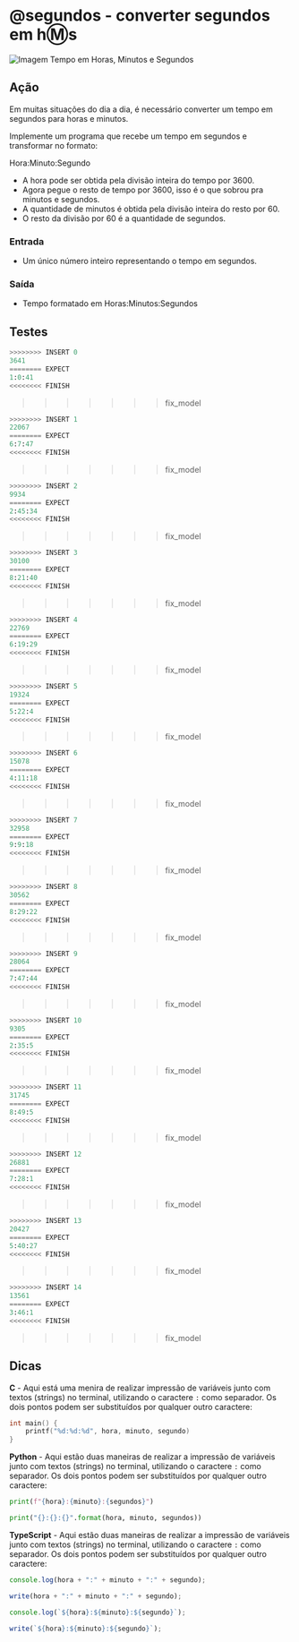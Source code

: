 # @segundos - converter segundos em h:m:s

![Imagem Tempo em Horas, Minutos e Segundos](https://raw.githubusercontent.com/qxcodefup/arcade/master/base/segundos/cover.jpg)

## Ação

Em muitas situações do dia a dia, é necessário converter um tempo em segundos
para horas e minutos.

Implemente um programa que recebe um tempo em segundos e transformar no formato:

Hora:Minuto:Segundo

- A hora pode ser obtida pela divisão inteira do tempo por 3600.
- Agora pegue o resto de tempo por 3600, isso é o que sobrou pra minutos e segundos.
- A quantidade de minutos é obtida pela divisão inteira do resto por 60.
- O resto da divisão por 60 é a quantidade de segundos.

### Entrada

- Um único número inteiro representando o tempo em segundos.

### Saída

- Tempo formatado em Horas:Minutos:Segundos

## Testes

```py
>>>>>>>> INSERT 0
3641
======== EXPECT
1:0:41
<<<<<<<< FINISH
```
>>>>>>> fix_model

```py
>>>>>>>> INSERT 1
22067
======== EXPECT
6:7:47
<<<<<<<< FINISH
```
>>>>>>> fix_model

```py
>>>>>>>> INSERT 2
9934
======== EXPECT
2:45:34
<<<<<<<< FINISH
```
>>>>>>> fix_model

```py
>>>>>>>> INSERT 3
30100
======== EXPECT
8:21:40
<<<<<<<< FINISH
```
>>>>>>> fix_model

```py
>>>>>>>> INSERT 4
22769
======== EXPECT
6:19:29
<<<<<<<< FINISH
```
>>>>>>> fix_model

```py
>>>>>>>> INSERT 5
19324
======== EXPECT
5:22:4
<<<<<<<< FINISH
```
>>>>>>> fix_model

```py
>>>>>>>> INSERT 6
15078
======== EXPECT
4:11:18
<<<<<<<< FINISH
```
>>>>>>> fix_model

```py
>>>>>>>> INSERT 7
32958
======== EXPECT
9:9:18
<<<<<<<< FINISH
```
>>>>>>> fix_model

```py
>>>>>>>> INSERT 8
30562
======== EXPECT
8:29:22
<<<<<<<< FINISH
```
>>>>>>> fix_model

```py
>>>>>>>> INSERT 9
28064
======== EXPECT
7:47:44
<<<<<<<< FINISH
```
>>>>>>> fix_model

```py
>>>>>>>> INSERT 10
9305
======== EXPECT
2:35:5
<<<<<<<< FINISH
```
>>>>>>> fix_model

```py
>>>>>>>> INSERT 11
31745
======== EXPECT
8:49:5
<<<<<<<< FINISH
```
>>>>>>> fix_model

```py
>>>>>>>> INSERT 12
26881
======== EXPECT
7:28:1
<<<<<<<< FINISH
```
>>>>>>> fix_model

```py
>>>>>>>> INSERT 13
20427
======== EXPECT
5:40:27
<<<<<<<< FINISH
```
>>>>>>> fix_model

```py
>>>>>>>> INSERT 14
13561
======== EXPECT
3:46:1
<<<<<<<< FINISH
```
>>>>>>> fix_model

## Dicas

**C** -  Aqui está uma menira de realizar impressão de variáveis junto com textos (strings) no terminal, utilizando o caractere `:` como separador. Os dois pontos podem ser substituídos por qualquer outro caractere:

```c
int main() {
    printf("%d:%d:%d", hora, minuto, segundo)
}
```

**Python** - Aqui estão duas maneiras de realizar a impressão de variáveis junto com textos (strings) no terminal, utilizando o caractere `:` como separador. Os dois pontos podem ser substituídos por qualquer outro caractere:

```py
print(f"{hora}:{minuto}:{segundos}")
```

```py
print("{}:{}:{}".format(hora, minuto, segundos))
```

**TypeScript** - Aqui estão duas maneiras de realizar a impressão de variáveis junto com textos (strings) no terminal, utilizando o caractere `:` como separador. Os dois pontos podem ser substituídos por qualquer outro caractere:

```ts
console.log(hora + ":" + minuto + ":" + segundo);
```

```ts
write(hora + ":" + minuto + ":" + segundo);
```

```ts
console.log(`${hora}:${minuto}:${segundo}`);
```

```ts
write(`${hora}:${minuto}:${segundo}`);
```
